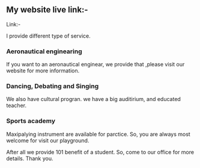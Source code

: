 ## My website live link:-
Link:- 

I provide different type of service.

### Aeronautical enginearing
If you want to an aeronautical enginear, we provide that ,please visit our website for more information.

### Dancing, Debating and Singing
We also have cultural progran. we have a big auditirium, and educated teacher.

### Sports academy
Maxipalying instrument are available for parctice. So, you are always most welcome for visit our playground.

After all we provide 101 benefit of a student. So, come to our office for more details. Thank you.